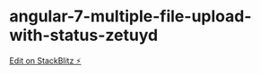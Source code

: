 # angular-7-multiple-file-upload-with-status-zetuyd

[Edit on StackBlitz ⚡️](https://stackblitz.com/edit/angular-7-multiple-file-upload-with-status-zetuyd)